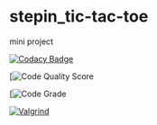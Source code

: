 
# stepin_tic-tac-toe
mini project

[![Codacy Badge](https://app.codacy.com/project/badge/Grade/cdd99553333c4901ae182c5996a2d16b)](https://www.codacy.com/gh/Rangayaswanth/stepin_tic-tac-toe/dashboard?utm_source=github.com&amp;utm_medium=referral&amp;utm_content=Rangayaswanth/stepin_tic-tac-toe&amp;utm_campaign=Badge_Grade)

[![Code Quality Score](https://www.code-inspector.com/project/27519/score/svg)


[![Code Grade](https://www.code-inspector.com/project/27519/status/svg)

[![Valgrind](https://github.com/Rangayaswanth/stepin_tic-tac-toe/actions/workflows/Valgrind.yml/badge.svg)](https://github.com/Rangayaswanth/stepin_tic-tac-toe/actions/workflows/Valgrind.yml)

